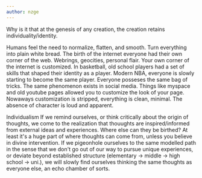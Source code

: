```yaml
---
author: nzge
---
```


Why is it that at the genesis of any creation, the creation retains individuality/identity. 

Humans feel the need to normalize, flatten, and smooth. Turn everything into plain white bread. The birth of the internet everyone had their own corner of the web. Webrings, geocities, personal flair. Your own corner of the internet is customized. 
In basketball, old school players had a set of skills that shaped their identity as a player. Modern NBA, everyone is slowly starting to become the same player. Everyone posseses the same bag of tricks.
The same phenomenon exists in social media. Things like myspace and old youtube pages allowed you to customize the look of your page. Nowaways customization is stripped, everything is clean, minimal. The absence of character is loud and apparent.

Individualism
If we remind ourselves, or think critically about the origin of thoughts, we come to the realization that thouughts are inspired/informed from external ideas and experiences. Where else can they be birthed? At least it's a huge part of where thoughts can come from, unless you believe in divine intervention.
If we pigeonhole ourselves to the same modelled path in the sense that we don't go out of our way to pursue unique experiences, or deviate beyond established structure (elementary -> middle -> high school -> uni.), we will slowly find ourselves thinking the same thoughts as everyone else, an echo chamber of sorts. 